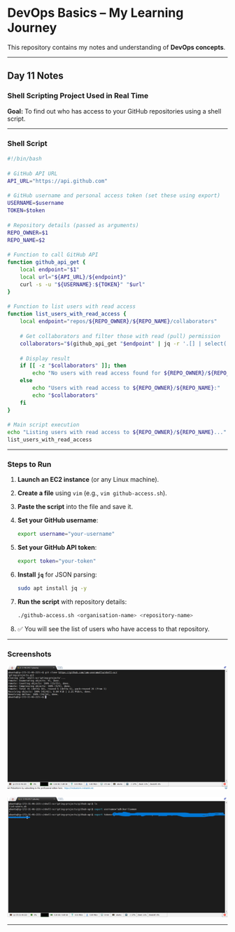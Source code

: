 # DevOps Basics – My Learning Journey

This repository contains my notes and understanding of **DevOps concepts**.

---

## Day 11 Notes

### Shell Scripting Project Used in Real Time

**Goal:** To find out who has access to your GitHub repositories using a shell script.

---

### Shell Script

```bash
#!/bin/bash

# GitHub API URL
API_URL="https://api.github.com"

# GitHub username and personal access token (set these using export)
USERNAME=$username
TOKEN=$token

# Repository details (passed as arguments)
REPO_OWNER=$1
REPO_NAME=$2

# Function to call GitHub API
function github_api_get {
    local endpoint="$1"
    local url="${API_URL}/${endpoint}"
    curl -s -u "${USERNAME}:${TOKEN}" "$url"
}

# Function to list users with read access
function list_users_with_read_access {
    local endpoint="repos/${REPO_OWNER}/${REPO_NAME}/collaborators"

    # Get collaborators and filter those with read (pull) permission
    collaborators="$(github_api_get "$endpoint" | jq -r '.[] | select(.permissions.pull == true) | .login')"

    # Display result
    if [[ -z "$collaborators" ]]; then
        echo "No users with read access found for ${REPO_OWNER}/${REPO_NAME}."
    else
        echo "Users with read access to ${REPO_OWNER}/${REPO_NAME}:"
        echo "$collaborators"
    fi
}

# Main script execution
echo "Listing users with read access to ${REPO_OWNER}/${REPO_NAME}..."
list_users_with_read_access
```

---

### Steps to Run

1. **Launch an EC2 instance** (or any Linux machine).
2. **Create a file** using `vim` (e.g., `vim github-access.sh`).
3. **Paste the script** into the file and save it.
4. **Set your GitHub username**:

   ```bash
   export username="your-username"
   ```
5. **Set your GitHub API token**:

   ```bash
   export token="your-token"
   ```
6. **Install `jq`** for JSON parsing:

   ```bash
   sudo apt install jq -y
   ```
7. **Run the script** with repository details:

   ```bash
   ./github-access.sh <organisation-name> <repository-name>
   ```
8. ✅ You will see the list of users who have access to that repository.

---

### Screenshots

![image alt](https://github.com/adhikarilaxman/DevOps-Journey/blob/b894e6851db2394152204369c39550d288be9843/Day11/Day11%2001.png)

![image alt](https://github.com/adhikarilaxman/DevOps-Journey/blob/b894e6851db2394152204369c39550d288be9843/Day11/Day11%2002.png)

---
